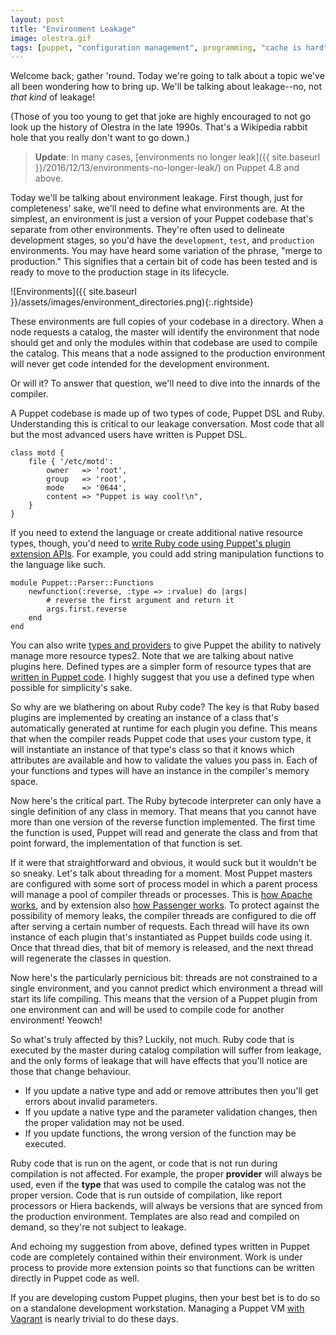 ```yaml
---
layout: post
title: "Environment Leakage"
image: olestra.gif
tags: [puppet, "configuration management", programming, "cache is hard"]
---
```

Welcome back; gather 'round. Today we're going to talk about a topic we've all
been wondering how to bring up. We'll be talking about leakage--no, not *that
kind* of leakage!

(Those of you too young to get that joke are highly encouraged to not go look up
the history of Olestra in the late 1990s. That's a Wikipedia rabbit hole that you
really don't want to go down.)

> **Update**: In many cases, [environments no longer leak]({{ site.baseurl }}/2016/12/13/environments-no-longer-leak/) on Puppet 4.8 and above.

Today we'll be talking about environment leakage. First though, just for
completeness' sake, we'll need to define what environments are. At the simplest,
an environment is just a version of your Puppet codebase that's separate from
other environments. They're often used to delineate development stages, so you'd
have the `development`, `test`, and `production` environments. You may have heard
some variation of the phrase, "merge to production." This signifies that a certain
bit of code has been tested and is ready to move to the production stage in its
lifecycle.

![Environments]({{ site.baseurl }}/assets/images/environment_directories.png){:.rightside}

These environments are full copies of your codebase in a directory. When a node
requests a catalog, the master will identify the environment that node should
get and only the modules within that codebase are used to compile the catalog.
This means that a node assigned to the production environment will never get
code intended for the development environment.

Or will it? To answer that question, we'll need to dive into the innards of the compiler.

A Puppet codebase is made up of two types of code, Puppet DSL and Ruby.
Understanding this is critical to our leakage conversation. Most code that all
but the most advanced users have written is Puppet DSL.

``` puppet
class motd {
    file { '/etc/motd':
        owner   => 'root',
        group   => 'root',
        mode    => '0644',
        content => "Puppet is way cool!\n",
    }
}
```

If you need to extend the language or create additional native resource types,
though, you'd need to [write Ruby code using Puppet's plugin extension APIs](https://docs.puppetlabs.com/guides/custom_functions.html).
For example, you could add string manipulation functions to the language like such.

``` puppet
module Puppet::Parser::Functions
    newfunction(:reverse, :type => :rvalue) do |args|
        # reverse the first argument and return it
        args.first.reverse
    end
end
```

You can also write [types and providers](https://docs.puppetlabs.com/guides/custom_types.html)
to give Puppet the ability to natively manage more resource types2. Note that we
are talking about native plugins here. Defined types are a simpler form of
resource types that are [written in Puppet code](https://docs.puppetlabs.com/puppet/latest/reference/lang_defined_types.html).
I highly suggest that you use a defined type when possible for simplicity's sake.

So why are we blathering on about Ruby code? The key is that Ruby based plugins
are implemented by creating an instance of a class that's automatically
generated at runtime for each plugin you define. This means that when the
compiler reads Puppet code that uses your custom type, it will instantiate an
instance of that type's class so that it knows which attributes are available
and how to validate the values you pass in. Each of your functions and types
will have an instance in the compiler's memory space.

Now here's the critical part. The Ruby bytecode interpreter can only have a
single definition of any class in memory. That means that you cannot have more
than one version of the reverse function implemented. The first time the
function is used, Puppet will read and generate the class and from that point
forward, the implementation of that function is set.

If it were that straightforward and obvious, it would suck but it wouldn't be so
sneaky. Let's talk about threading for a moment. Most Puppet masters are
configured with some sort of process model in which a parent process will manage
a pool of compiler threads or processes. This is [how Apache works](http://httpd.apache.org/docs/2.4/mpm.html),
and by extension also [how Passenger works](https://www.phusionpassenger.com/library/config/apache/optimization/#step-3-configure-passenger).
To protect against the possibility of memory leaks, the compiler threads are
configured to die off after serving a certain number of requests. Each thread
will have its own instance of each plugin that's instantiated as Puppet builds
code using it. Once that thread dies, that bit of memory is released, and the
next thread will regenerate the classes in question.

Now here's the particularly pernicious bit: threads are not constrained to a
single environment, and you cannot predict which environment a thread will start
its life compiling. This means that the version of a Puppet plugin from one
environment can and will be used to compile code for another environment!
Yeowch!

So what's truly affected by this? Luckily, not much. Ruby code that is executed
by the master during catalog compilation will suffer from leakage, and the only
forms of leakage that will have effects that you'll notice are those that change
behaviour.

* If you update a native type and add or remove attributes then you'll get errors about invalid parameters.
* If you update a native type and the parameter validation changes, then the proper validation may not be used.
* If you update functions, the wrong version of the function may be executed.

Ruby code that is run on the agent, or code that is not run during compilation
is not affected. For example, the proper **provider** will always be used, even
if the **type** that was used to compile the catalog was not the proper version.
Code that is run outside of compilation, like report processors or Hiera
backends, will always be versions that are synced from the production
environment. Templates are also read and compiled on demand, so they're not
subject to leakage.

And echoing my suggestion from above, defined types written in Puppet code are
completely contained within their environment. Work is under process to provide
more extension points so that functions can be written directly in Puppet code
as well.

If you are developing custom Puppet plugins, then your best bet is to do so on a
standalone development workstation. Managing a Puppet VM [with Vagrant](https://docs.vagrantup.com/v2/getting-started/)
is nearly trivial to do these days.
